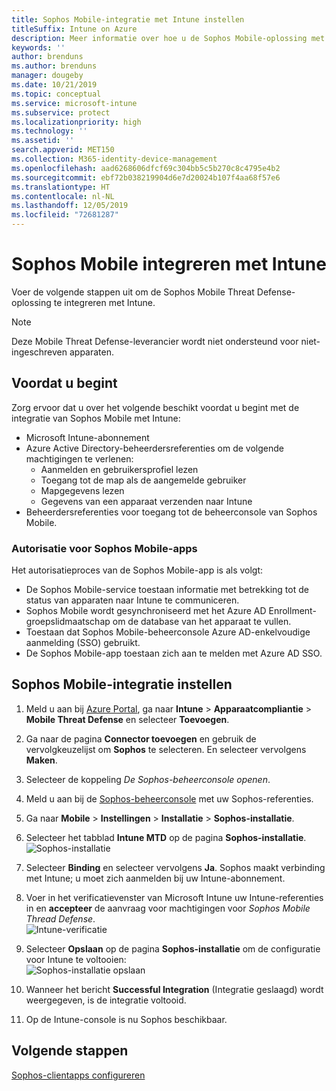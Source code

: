 ```yaml
---
title: Sophos Mobile-integratie met Intune instellen
titleSuffix: Intune on Azure
description: Meer informatie over hoe u de Sophos Mobile-oplossing met Microsoft Intune instelt om de toegang van mobiele apparaten tot uw bedrijfsresources te beheren.
keywords: ''
author: brenduns
ms.author: brenduns
manager: dougeby
ms.date: 10/21/2019
ms.topic: conceptual
ms.service: microsoft-intune
ms.subservice: protect
ms.localizationpriority: high
ms.technology: ''
ms.assetid: ''
search.appverid: MET150
ms.collection: M365-identity-device-management
ms.openlocfilehash: aad6268606dfcf69c304bb5c5b270c8c4795e4b2
ms.sourcegitcommit: ebf72b038219904d6e7d20024b107f4aa68f57e6
ms.translationtype: HT
ms.contentlocale: nl-NL
ms.lasthandoff: 12/05/2019
ms.locfileid: "72681287"
---
```

# <a name="integrate-sophos-mobile-with-intune"></a>Sophos Mobile integreren met Intune  

Voer de volgende stappen uit om de Sophos Mobile Threat Defense-oplossing te integreren met Intune.  

> [!NOTE]
> Deze Mobile Threat Defense-leverancier wordt niet ondersteund voor niet-ingeschreven apparaten.

## <a name="before-you-begin"></a>Voordat u begint  

Zorg ervoor dat u over het volgende beschikt voordat u begint met de integratie van Sophos Mobile met Intune:  
- Microsoft Intune-abonnement  
- Azure Active Directory-beheerdersreferenties om de volgende machtigingen te verlenen:  
  - Aanmelden en gebruikersprofiel lezen  
  - Toegang tot de map als de aangemelde gebruiker  
  - Mapgegevens lezen  
  - Gegevens van een apparaat verzenden naar Intune  
- Beheerdersreferenties voor toegang tot de beheerconsole van Sophos Mobile.  


### <a name="sophos-mobile-app-authorization"></a>Autorisatie voor Sophos Mobile-apps  
  
Het autorisatieproces van de Sophos Mobile-app is als volgt:  
- De Sophos Mobile-service toestaan informatie met betrekking tot de status van apparaten naar Intune te communiceren.  
- Sophos Mobile wordt gesynchroniseerd met het Azure AD Enrollment-groepslidmaatschap om de database van het apparaat te vullen.  
- Toestaan dat Sophos Mobile-beheerconsole Azure AD-enkelvoudige aanmelding (SSO) gebruikt.  
- De Sophos Mobile-app toestaan zich aan te melden met Azure AD SSO.  


## <a name="to-set-up-sophos-mobile-integration"></a>Sophos Mobile-integratie instellen  

1. Meld u aan bij [Azure Portal]( https://portal.azure.com/), ga naar **Intune** > **Apparaatcompliantie** > **Mobile Threat Defense** en selecteer **Toevoegen**.  
2. Ga naar de pagina **Connector toevoegen** en gebruik de vervolgkeuzelijst om **Sophos** te selecteren. En selecteer vervolgens **Maken**.  
3. Selecteer de koppeling *De Sophos-beheerconsole openen*.  
4. Meld u aan bij de [Sophos-beheerconsole](https://central.sophos.com/) met uw Sophos-referenties.  
5. Ga naar **Mobile** > **Instellingen** > **Installatie** > **Sophos-installatie**.  
6. Selecteer het tabblad **Intune MTD** op de pagina **Sophos-installatie**.  
   ![Sophos-installatie](./media/sophos-mtd-connector-integration/sophos-setup.png) 
 
7. Selecteer **Binding** en selecteer vervolgens **Ja**. Sophos maakt verbinding met Intune; u moet zich aanmelden bij uw Intune-abonnement. 
8. Voer in het verificatievenster van Microsoft Intune uw Intune-referenties in en **accepteer** de aanvraag voor machtigingen voor *Sophos Mobile Thread Defense*.  
   ![Intune-verificatie](./media/sophos-mtd-connector-integration/intune-authentication.png)

9. Selecteer **Opslaan** op de pagina **Sophos-installatie** om de configuratie voor Intune te voltooien:  
   ![Sophos-installatie opslaan](./media/sophos-mtd-connector-integration/save-sophos-configuration.png)  

1. Wanneer het bericht **Successful Integration** (Integratie geslaagd) wordt weergegeven, is de integratie voltooid.  
1. Op de Intune-console is nu Sophos beschikbaar.  


## <a name="next-steps"></a>Volgende stappen  
[Sophos-clientapps configureren](mtd-apps-ios-app-configuration-policy-add-assign.md)
